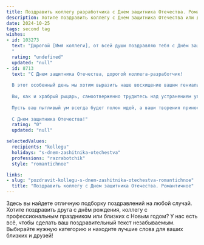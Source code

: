 ```yaml
---
title: Поздравить коллегу разработчика с Днем защитника Отечества. Романтичное
description: Хотите поздравить коллегу с Днем защитника Отечества или другим праздником? Наш ИИ создаст незабываемое поздравление, а вы обязательно выделитесь среди других.  
date: 2024-10-25
tags: second tag
wishes:
- id: 103273
  text: "Дорогой [Имя коллеги], от всей души поздравляю тебя с Днём защитника Отечества!  Пусть твоё сердце, храброе и  чувственное, как код твоих гениальных программ, всегда находит  мир и покой. Желаю тебе  ярких побед, как компиляция безупречного проекта,  и безграничной любви, согревающей теплом, способным растопить даже самый сложный баг. С праздником!
  "
  rating: "undefined"
  updated: "null"
- id: 8713
  text: "С Днем защитника Отечества, дорогой коллега-разработчик!
  
  В этот особенный день мы хотим выразить наше восхищение вашим гениальным умом и несокрушимым духом. Ваша работа над созданием кода не просто защищает программные системы, но и делает наш мир более безопасным и эффективным.
  
  Вы, как и храбрый рыцарь, самоотверженно трудитесь над устранением угроз и защитой наших цифровых рубежей. Ваши клавиатуры служат мечами, а мониторы – щитами, с помощью которых вы неустанно охраняете наши виртуальные замки.
  
  Пусть ваш пытливый ум всегда будет полон идей, а ваши творения приносят пользу и радость всему человечеству. Мы гордимся тем, что разделяем с вами этот благородный путь защитников цифрового мира.
  
  С Днем защитника Отечества!"
  rating: "0"
  updated: "null"

selectedValues:
  recipients: "kollegu"
  holidays: "s-dnem-zashitnika-otechestva"
  professions: "razrabotchik"
  style: "romantichnoe"

links:
- slug: "pozdravit-kollegu-s-dnem-zashitnika-otechestva-romantichnoe"
  title: "Поздравить коллегу с Днем защитника Отечества. Романтичное"
---
```


Здесь вы найдете отличную подборку поздравлений на любой случай. 
Хотите поздравить друга с днём рождения, коллегу с профессиональным праздником или близких с Новым годом? У нас есть всё, чтобы сделать ваш поздравительный текст незабываемым. Выбирайте нужную категорию и находите лучшие слова для ваших близких и друзей!
